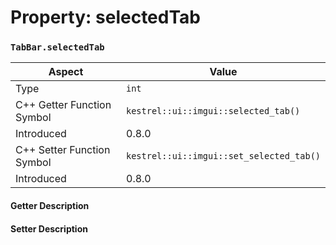 
# Property: selectedTab
### `TabBar.selectedTab`

| Aspect | Value |
| --- | --- |
| Type | `int` |
| C++ Getter Function Symbol | `kestrel::ui::imgui::selected_tab()` |
| Introduced | 0.8.0 |
| C++ Setter Function Symbol | `kestrel::ui::imgui::set_selected_tab()` |
| Introduced | 0.8.0 |

#### Getter Description

#### Setter Description

